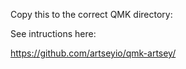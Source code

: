 Copy this to the correct QMK directory:

See intructions here:

https://github.com/artseyio/qmk-artsey/
